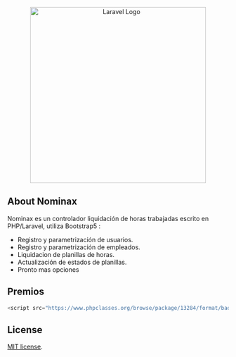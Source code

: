 <p align="center"><a href="https://laravel.com" target="_blank"><img src="https://i.imgur.com/yJLDWfB.png" width="400" alt="Laravel Logo"></a></p>

<p align="center">
    
</p>

## About Nominax

Nominax es un controlador liquidación de horas trabajadas escrito en PHP/Laravel, utiliza Bootstrap5 :

- Registro y parametrización de usuarios.
- Registro y parametrización de empleados.
- Liquidacion de planillas de horas.
- Actualización de estados de planillas.
- Pronto mas opciones

## Premios
```js
<script src="https://www.phpclasses.org/browse/package/13284/format/badge.js"> </script>
```

## License

[MIT license](https://opensource.org/licenses/MIT).
